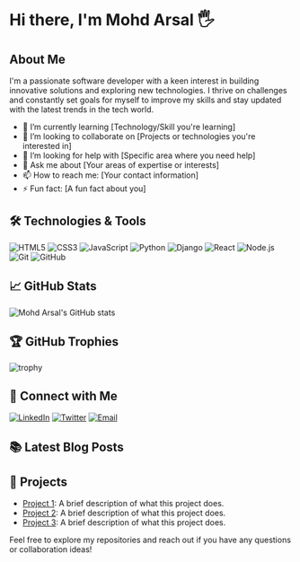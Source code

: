 # Hi there, I'm Mohd Arsal 🖐️

## About Me

I'm a passionate software developer with a keen interest in building innovative solutions and exploring new technologies. I thrive on challenges and constantly set goals for myself to improve my skills and stay updated with the latest trends in the tech world.

- 🌱 I’m currently learning [Technology/Skill you're learning]
- 👯 I’m looking to collaborate on [Projects or technologies you're interested in]
- 🤔 I’m looking for help with [Specific area where you need help]
- 💬 Ask me about [Your areas of expertise or interests]
- 📫 How to reach me: [Your contact information]
- ⚡ Fun fact: [A fun fact about you]

## 🛠️ Technologies & Tools

![HTML5](https://img.shields.io/badge/-HTML5-E34F26?style=flat-square&logo=html5&logoColor=white)
![CSS3](https://img.shields.io/badge/-CSS3-1572B6?style=flat-square&logo=css3)
![JavaScript](https://img.shields.io/badge/-JavaScript-F7DF1E?style=flat-square&logo=javascript&logoColor=black)
![Python](https://img.shields.io/badge/-Python-3776AB?style=flat-square&logo=python&logoColor=white)
![Django](https://img.shields.io/badge/-Django-092E20?style=flat-square&logo=django)
![React](https://img.shields.io/badge/-React-61DAFB?style=flat-square&logo=react&logoColor=black)
![Node.js](https://img.shields.io/badge/-Node.js-339933?style=flat-square&logo=node.js&logoColor=white)
![Git](https://img.shields.io/badge/-Git-F05032?style=flat-square&logo=git&logoColor=white)
![GitHub](https://img.shields.io/badge/-GitHub-181717?style=flat-square&logo=github)

## 📈 GitHub Stats

![Mohd Arsal's GitHub stats](https://github-readme-stats.vercel.app/api?username=mohdarsalan7&show_icons=true&theme=radical)

## 🏆 GitHub Trophies

![trophy](https://github-profile-trophy.vercel.app/?username=mohdarsalan7&theme=onedark)

## 🔗 Connect with Me

[![LinkedIn](https://img.shields.io/badge/-LinkedIn-0077B5?style=flat-square&logo=linkedin&logoColor=white)](https://www.linkedin.com/in/mohdarsalan7/)
[![Twitter](https://img.shields.io/badge/-Twitter-1DA1F2?style=flat-square&logo=twitter&logoColor=white)](https://twitter.com/mohdarsalan7)
[![Email](https://img.shields.io/badge/-Email-D14836?style=flat-square&logo=gmail&logoColor=white)](mailto:mohdarsalan7@example.com)

## 📚 Latest Blog Posts

<!-- BLOG-POST-LIST:START -->
<!-- BLOG-POST-LIST:END -->

## 🌟 Projects

- [Project 1](https://github.com/mohdarsalan7/project1): A brief description of what this project does.
- [Project 2](https://github.com/mohdarsalan7/project2): A brief description of what this project does.
- [Project 3](https://github.com/mohdarsalan7/project3): A brief description of what this project does.

Feel free to explore my repositories and reach out if you have any questions or collaboration ideas!
